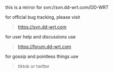 this is a mirror for svn://svn.dd-wrt.com/DD-WRT

for official bug tracking, please visit 
> https://svn.dd-wrt.com

for user help and discussions use 
> https://forum.dd-wrt.com

for gossip and pointless things use 
> tiktok or twitter
